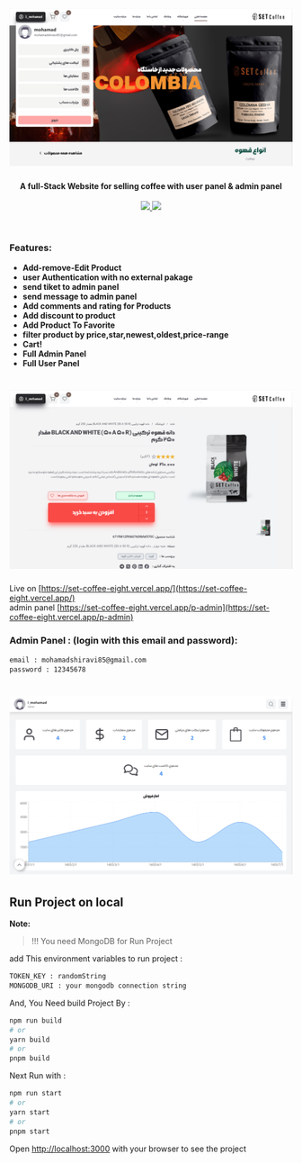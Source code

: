 <h1 align="center">
  <br>
  <a href="https://github.com/Mohamadshiravi/set-coffee.git"><img src="public/md/setcoffee-home.png" alt="set-coffee"></a>
</h1>

<h4 align="center">A full-Stack Website for selling coffee with user panel & admin panel</h4>

<p align="center">

  <a href="http://nextjs.org">
    <img src="https://img.shields.io/badge/next%20js-v14-black">
    <img src="https://img.shields.io/badge/tailwind-v3-indigo">
  </a>

</p>

<br/>

### Features:

- **Add-remove-Edit Product**
- **user Authentication with no external pakage**
- **send tiket to admin panel**
- **send message to admin panel**
- **Add comments and rating for Products**
- **Add discount to product**
- **Add Product To Favorite**
- **filter product by price,star,newest,oldest,price-range**
- **Cart!**
- **Full Admin Panel**
- **Full User Panel**

<h1 align="center">
  <a href="https://github.com/Mohamadshiravi/set-coffee.git"><img src="public/md/setcoffee-features.png" alt="set-coffee"></a>
</h1>

Live on [https://set-coffee-eight.vercel.app/](https://set-coffee-eight.vercel.app/)
<br />
admin panel [https://set-coffee-eight.vercel.app/p-admin](https://set-coffee-eight.vercel.app/p-admin)

### Admin Panel : (login with this email and password):

```bash
email : mohamadshiravi85@gmail.com
password : 12345678
```

<h1 align="center">
  <a href="https://github.com/Mohamadshiravi/set-coffee.git"><img src="public/md/setcoffee-admin.png" alt="set-coffee"></a>
</h1>

## Run Project on local

**Note:**

> !!! You need MongoDB for Run Project

add This environment variables to run project :

```bash
TOKEN_KEY : randomString
MONGODB_URI : your mongodb connection string
```

And, You Need build Project By :

```bash
npm run build
# or
yarn build
# or
pnpm build
```

Next Run with :

```bash
npm run start
# or
yarn start
# or
pnpm start
```

Open [http://localhost:3000](http://localhost:3000) with your browser to see the project
